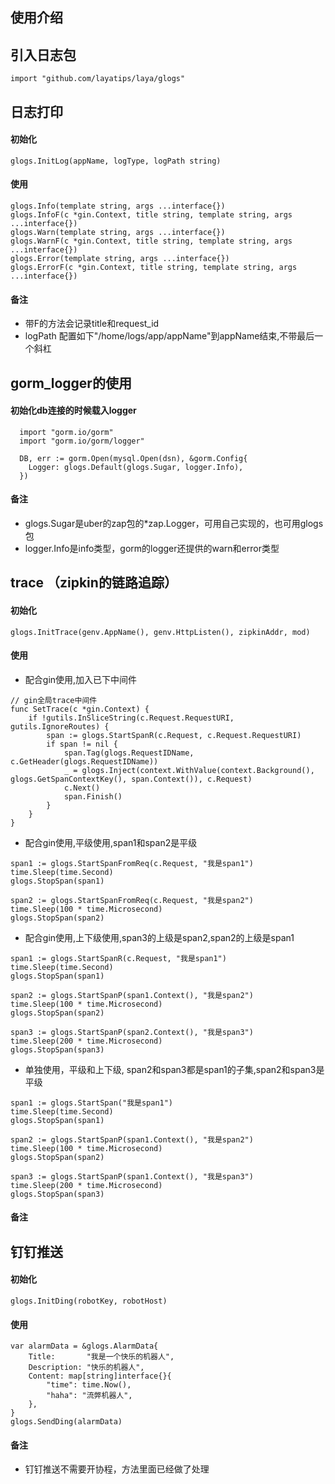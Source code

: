 ## 使用介绍

## 引入日志包

```
import "github.com/layatips/laya/glogs"
```

##

## 日志打印

#### 初始化

```
glogs.InitLog(appName, logType, logPath string)
```

#### 使用

```
glogs.Info(template string, args ...interface{})
glogs.InfoF(c *gin.Context, title string, template string, args ...interface{})
glogs.Warn(template string, args ...interface{})
glogs.WarnF(c *gin.Context, title string, template string, args ...interface{})
glogs.Error(template string, args ...interface{})
glogs.ErrorF(c *gin.Context, title string, template string, args ...interface{})
```

#### 备注

- 带F的方法会记录title和request_id
- logPath 配置如下"/home/logs/app/appName"到appName结束,不带最后一个斜杠

##

## gorm_logger的使用

#### 初始化db连接的时候载入logger

```
  import "gorm.io/gorm"
  import "gorm.io/gorm/logger"
    
  DB, err := gorm.Open(mysql.Open(dsn), &gorm.Config{
    Logger: glogs.Default(glogs.Sugar, logger.Info),
  })
```

#### 备注

- glogs.Sugar是uber的zap包的*zap.Logger，可用自己实现的，也可用glogs包
- logger.Info是info类型，gorm的logger还提供的warn和error类型

##

## trace （zipkin的链路追踪）

#### 初始化

```
glogs.InitTrace(genv.AppName(), genv.HttpListen(), zipkinAddr, mod)
```

#### 使用

- 配合gin使用,加入已下中间件

```
// gin全局trace中间件
func SetTrace(c *gin.Context) {
	if !gutils.InSliceString(c.Request.RequestURI, gutils.IgnoreRoutes) {
		span := glogs.StartSpanR(c.Request, c.Request.RequestURI)
		if span != nil {
			span.Tag(glogs.RequestIDName, c.GetHeader(glogs.RequestIDName))
			_ = glogs.Inject(context.WithValue(context.Background(), glogs.GetSpanContextKey(), span.Context()), c.Request)
			c.Next()
			span.Finish()
		}
	}
}
```

- 配合gin使用,平级使用,span1和span2是平级

```
span1 := glogs.StartSpanFromReq(c.Request, "我是span1")
time.Sleep(time.Second)
glogs.StopSpan(span1)

span2 := glogs.StartSpanFromReq(c.Request, "我是span2")
time.Sleep(100 * time.Microsecond)
glogs.StopSpan(span2)
```

- 配合gin使用,上下级使用,span3的上级是span2,span2的上级是span1

```
span1 := glogs.StartSpanR(c.Request, "我是span1")
time.Sleep(time.Second)
glogs.StopSpan(span1)

span2 := glogs.StartSpanP(span1.Context(), "我是span2")
time.Sleep(100 * time.Microsecond)
glogs.StopSpan(span2)

span3 := glogs.StartSpanP(span2.Context(), "我是span3")
time.Sleep(200 * time.Microsecond)
glogs.StopSpan(span3)
```

- 单独使用，平级和上下级, span2和span3都是span1的子集,span2和span3是平级

```
span1 := glogs.StartSpan("我是span1")
time.Sleep(time.Second)
glogs.StopSpan(span1)

span2 := glogs.StartSpanP(span1.Context(), "我是span2")
time.Sleep(100 * time.Microsecond)
glogs.StopSpan(span2)

span3 := glogs.StartSpanP(span1.Context(), "我是span3")
time.Sleep(200 * time.Microsecond)
glogs.StopSpan(span3)
```

#### 备注

##

## 钉钉推送

#### 初始化

```
glogs.InitDing(robotKey, robotHost)
```

#### 使用

```
var alarmData = &glogs.AlarmData{
    Title:       "我是一个快乐的机器人",
    Description: "快乐的机器人",
    Content: map[string]interface{}{
        "time": time.Now(),
        "haha": "流弊机器人",
    },
}
glogs.SendDing(alarmData)
```

#### 备注

- 钉钉推送不需要开协程，方法里面已经做了处理